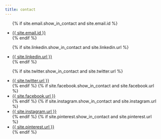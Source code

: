 ```yaml
---
title: contact
---
```


<ul>
  <!-- Email -->

  {% if site.email.show_in_contact and site.email.id %}
	  <li><a href="mailto:{{ site.email.id }}" class="icon fa-envelope" target="_blank"><span class="info">   {{ site.email.id }}</span></a></li>
  {% endif %}

  <!-- Work -->

  {% if site.linkedin.show_in_contact and site.linkedin.url %}
	  <li><a href="{{ site.linkedin.url }}" class="icon fa-linkedin" target="_blank"><span class="info">    {{ site.linkedin.url }}</span></a></li>
  {% endif %}

  <!-- Social -->

  {% if site.twitter.show_in_contact and site.twitter.url %}
	  <li><a href="{{ site.twitter.url }}" class="icon fa-twitter" target="_blank"><span class="info">    {{ site.twitter.url }}</span></a></li>
  {% endif %}
  {% if site.facebook.show_in_contact and site.facebook.url %}
	  <li><a href="{{ site.facebook.url }}" class="icon fa-facebook" target="_blank"><span class="info">    {{ site.facebook.url }}</span></a></li>
  {% endif %}
  {% if site.instagram.show_in_contact and site.instagram.url %}
	  <li><a href="{{ site.instagram.url }}" class="icon fa-instagram" target="_blank"><span class="info">    {{ site.instagram.url }}</span></a></li>
  {% endif %}
  {% if site.pinterest.show_in_contact and site.pinterest.url %}
	  <li><a href="{{ site.pinterest.url }}" class="icon fa-pinterest" target="_blank"><span class="info">    {{ site.pinterest.url }}</span></a></li>
  {% endif %}

</ul>
